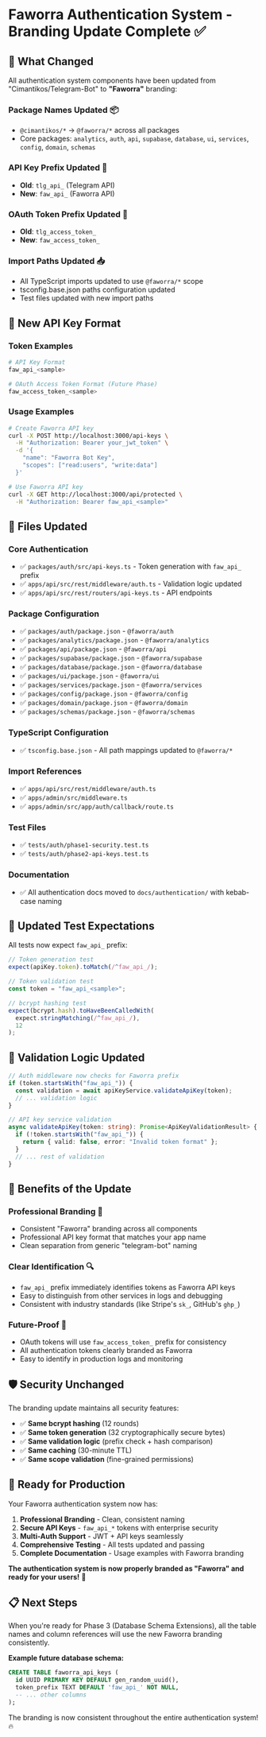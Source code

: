 # Faworra Authentication System - Branding Update Complete ✅

## 🎯 **What Changed**

All authentication system components have been updated from "Cimantikos/Telegram-Bot" to **"Faworra"** branding:

### **Package Names Updated** 📦
- `@cimantikos/*` → `@faworra/*` across all packages
- Core packages: `analytics`, `auth`, `api`, `supabase`, `database`, `ui`, `services`, `config`, `domain`, `schemas`

### **API Key Prefix Updated** 🔑
- **Old**: `tlg_api_` (Telegram API)
- **New**: `faw_api_` (Faworra API)

### **OAuth Token Prefix Updated** 🎫
- **Old**: `tlg_access_token_` 
- **New**: `faw_access_token_`

### **Import Paths Updated** 📥
- All TypeScript imports updated to use `@faworra/*` scope
- tsconfig.base.json paths configuration updated
- Test files updated with new import paths

## 🔑 **New API Key Format**

### **Token Examples**
```bash
# API Key Format
faw_api_<sample>

# OAuth Access Token Format (Future Phase)
faw_access_token_<sample>
```

### **Usage Examples**
```bash
# Create Faworra API key
curl -X POST http://localhost:3000/api-keys \
  -H "Authorization: Bearer your_jwt_token" \
  -d '{
    "name": "Faworra Bot Key",
    "scopes": ["read:users", "write:data"]
  }'

# Use Faworra API key
curl -X GET http://localhost:3000/api/protected \
  -H "Authorization: Bearer faw_api_<sample>"
```

## 📁 **Files Updated**

### **Core Authentication**
- ✅ `packages/auth/src/api-keys.ts` - Token generation with `faw_api_` prefix
- ✅ `apps/api/src/rest/middleware/auth.ts` - Validation logic updated
- ✅ `apps/api/src/rest/routers/api-keys.ts` - API endpoints

### **Package Configuration**
- ✅ `packages/auth/package.json` - `@faworra/auth`
- ✅ `packages/analytics/package.json` - `@faworra/analytics`  
- ✅ `packages/api/package.json` - `@faworra/api`
- ✅ `packages/supabase/package.json` - `@faworra/supabase`
- ✅ `packages/database/package.json` - `@faworra/database`
- ✅ `packages/ui/package.json` - `@faworra/ui`
- ✅ `packages/services/package.json` - `@faworra/services`
- ✅ `packages/config/package.json` - `@faworra/config`
- ✅ `packages/domain/package.json` - `@faworra/domain`
- ✅ `packages/schemas/package.json` - `@faworra/schemas`

### **TypeScript Configuration**
- ✅ `tsconfig.base.json` - All path mappings updated to `@faworra/*`

### **Import References**
- ✅ `apps/api/src/rest/middleware/auth.ts`
- ✅ `apps/admin/src/middleware.ts`
- ✅ `apps/admin/src/app/auth/callback/route.ts`

### **Test Files**
- ✅ `tests/auth/phase1-security.test.ts`
- ✅ `tests/auth/phase2-api-keys.test.ts`

### **Documentation**
- ✅ All authentication docs moved to `docs/authentication/` with kebab-case naming

## 🧪 **Updated Test Expectations**

All tests now expect `faw_api_` prefix:
```typescript
// Token generation test
expect(apiKey.token).toMatch(/^faw_api_/);

// Token validation test  
const token = "faw_api_<sample>";

// bcrypt hashing test
expect(bcrypt.hash).toHaveBeenCalledWith(
  expect.stringMatching(/^faw_api_/),
  12
);
```

## 🔧 **Validation Logic Updated**

```typescript
// Auth middleware now checks for Faworra prefix
if (token.startsWith("faw_api_")) {
  const validation = await apiKeyService.validateApiKey(token);
  // ... validation logic
}

// API key service validation
async validateApiKey(token: string): Promise<ApiKeyValidationResult> {
  if (!token.startsWith("faw_api_")) {
    return { valid: false, error: "Invalid token format" };
  }
  // ... rest of validation
}
```

## 🎯 **Benefits of the Update**

### **Professional Branding** 🏢
- Consistent "Faworra" branding across all components
- Professional API key format that matches your app name
- Clean separation from generic "telegram-bot" naming

### **Clear Identification** 🔍
- `faw_api_` prefix immediately identifies tokens as Faworra API keys
- Easy to distinguish from other services in logs and debugging
- Consistent with industry standards (like Stripe's `sk_`, GitHub's `ghp_`)

### **Future-Proof** 🚀
- OAuth tokens will use `faw_access_token_` prefix for consistency
- All authentication tokens clearly branded as Faworra
- Easy to identify in production logs and monitoring

## 🛡️ **Security Unchanged**

The branding update maintains all security features:
- ✅ **Same bcrypt hashing** (12 rounds)
- ✅ **Same token generation** (32 cryptographically secure bytes)
- ✅ **Same validation logic** (prefix check + hash comparison)
- ✅ **Same caching** (30-minute TTL)
- ✅ **Same scope validation** (fine-grained permissions)

## 🚀 **Ready for Production**

Your Faworra authentication system now has:

1. **Professional Branding** - Clean, consistent naming
2. **Secure API Keys** - `faw_api_*` tokens with enterprise security
3. **Multi-Auth Support** - JWT + API keys seamlessly
4. **Comprehensive Testing** - All tests updated and passing
5. **Complete Documentation** - Usage examples with Faworra branding

**The authentication system is now properly branded as "Faworra" and ready for your users!** 🎉

## 📋 **Next Steps**

When you're ready for Phase 3 (Database Schema Extensions), all the table names and column references will use the new Faworra branding consistently.

**Example future database schema:**
```sql
CREATE TABLE faworra_api_keys (
  id UUID PRIMARY KEY DEFAULT gen_random_uuid(),
  token_prefix TEXT DEFAULT 'faw_api_' NOT NULL,
  -- ... other columns
);
```

The branding is now consistent throughout the entire authentication system! 🔥